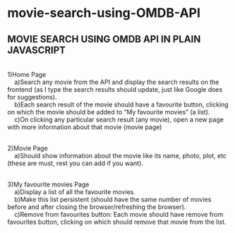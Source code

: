 # movie-search-using-OMDB-API

<h2>MOVIE SEARCH USING OMDB API IN PLAIN JAVASCRIPT</h2>

<br />1)Home Page <br />
 &nbsp; &nbsp;  a)Search any movie from the API and display the search results on the frontend (as I type the search results should update, just like Google does for suggestions).
<br />  &nbsp; &nbsp; b)Each search result of the movie should have a favourite button, clicking on which the movie should be added to “My favourite movies” (a list).
<br />  &nbsp; &nbsp; c)On clicking any particular search result (any movie), open a new page with more information about that movie (movie page)

<br />2)Movie Page
<br />  &nbsp; &nbsp; a)Should show information about the movie like its name, photo, plot, etc (these are must, rest you can add if you want).

<br />3)My favourite movies Page
<br />  &nbsp; &nbsp; a)Display a list of all the favourite movies.
<br />  &nbsp; &nbsp; b)Make this list persistent (should have the same number of movies before and after closing the browser/refreshing the browser).
<br />  &nbsp; &nbsp; c)Remove from favourites button: Each movie should have remove from favourites button, clicking on which should remove that movie from the list.
